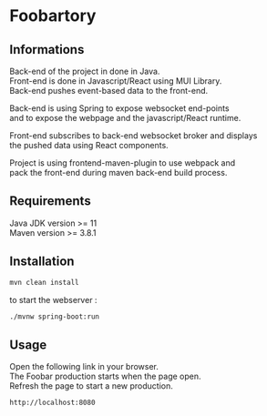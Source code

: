 # Foobartory

## Informations

Back-end of the project in done in Java.\
Front-end is done in Javascript/React using MUI Library.\
Back-end pushes event-based data to the front-end.

Back-end is using Spring to expose websocket end-points\
and to expose the webpage and the javascript/React runtime.

Front-end subscribes to back-end websocket broker and displays\
the pushed data using React components.

Project is using frontend-maven-plugin to use webpack and \
pack the front-end during maven back-end build process.

## Requirements

Java JDK version >= 11 \
Maven version >= 3.8.1

## Installation

```bash
mvn clean install
```
to start the webserver :
```bash
./mvnw spring-boot:run
```

## Usage

Open the following link in your browser.\
The Foobar production starts when the page open.\
Refresh the page to start a new production.

```bash
http://localhost:8080
```
